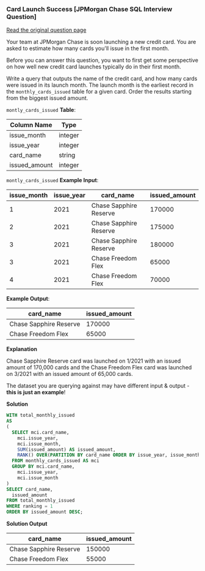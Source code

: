 ### Card Launch Success [JPMorgan Chase SQL Interview Question]


<a href="https://datalemur.com/questions/card-launch-success">Read the original question page</a>

Your team at JPMorgan Chase is soon launching a new credit card. You are asked to estimate how many cards you'll issue in the first month.

Before you can answer this question, you want to first get some perspective on how well new credit card launches typically do in their first month.

Write a query that outputs the name of the credit card, and how many cards were issued in its launch month. The launch month is the earliest record in the `monthly_cards_issued` table for a given card. Order the results starting from the biggest issued amount.



`montly_cards_issued` **Table**:

| **Column Name** | **Type** |
|-----------------|----------|
| issue_month     | integer  |
| issue_year      | integer  |
| card_name       | string   |
| issued_amount   | integer  |

`montly_cards_issued` **Example Input**:

| **issue_month** | **issue_year** | **card_name**          | **issued_amount** |
|-----------------|----------------|------------------------|-------------------|
| 1               | 2021           | Chase Sapphire Reserve | 170000            |
| 2               | 2021           | Chase Sapphire Reserve | 175000            |
| 3               | 2021           | Chase Sapphire Reserve | 180000            |
| 3               | 2021           | Chase Freedom Flex     | 65000             |
| 4               | 2021           | Chase Freedom Flex     | 70000             |

**Example Output**:

| **card_name**          | **issued_amount** |
|------------------------|-------------------|
| Chase Sapphire Reserve | 170000            |
| Chase Freedom Flex     | 65000             |

**Explanation**

Chase Sapphire Reserve card was launched on 1/2021 with an issued amount of 170,000 cards and the Chase Freedom Flex card was launched on 3/2021 with an issued amount of 65,000 cards.

The dataset you are querying against may have different input & output - **this is just an example**!


**Solution**

```sql
WITH total_monthly_issued
AS
(
  SELECT mci.card_name, 
    mci.issue_year,
    mci.issue_month,
    SUM(issued_amount) AS issued_amount,
    RANK() OVER(PARTITION BY card_name ORDER BY issue_year, issue_month) AS ranking
  FROM monthly_cards_issued AS mci
  GROUP BY mci.card_name, 
    mci.issue_year,
    mci.issue_month
)
SELECT card_name,
  issued_amount
FROM total_monthly_issued
WHERE ranking = 1
ORDER BY issued_amount DESC;
```


**Solution Output**

| **card_name**          | **issued_amount** |
|------------------------|-------------------|
| Chase Sapphire Reserve | 150000            |
| Chase Freedom Flex     | 55000             |
